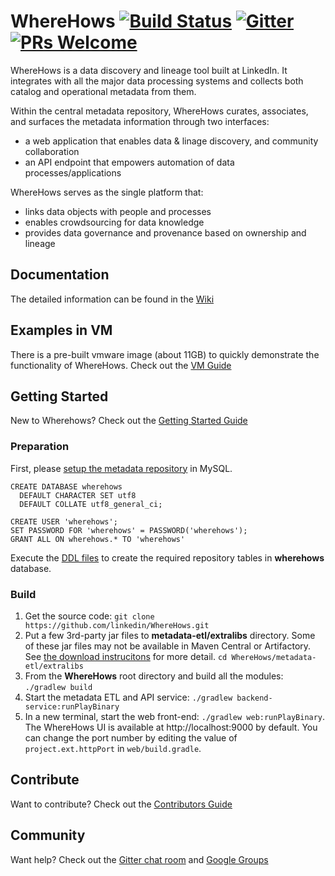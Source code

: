 # WhereHows [![Build Status](https://travis-ci.org/linkedin/WhereHows.svg?branch=master)](https://travis-ci.org/linkedin/WhereHows) [![Gitter](https://img.shields.io/gitter/room/nwjs/nw.js.svg)](https://gitter.im/wherehows) [![PRs Welcome](https://img.shields.io/badge/PRs-welcome-brightgreen.svg)](https://github.com/LinkedIn/Wherehows/wiki/Contributing)

WhereHows is a data discovery and lineage tool built at LinkedIn. It integrates with all the major data processing systems and collects both catalog and operational metadata from them.

Within the central metadata repository, WhereHows curates, associates, and surfaces the metadata information through two interfaces:
* a web application that enables data & linage discovery, and community collaboration
* an API endpoint that empowers automation of data processes/applications

WhereHows serves as the single platform that:
* links data objects with people and processes
* enables crowdsourcing for data knowledge
* provides data governance and provenance based on ownership and lineage

## Documentation

The detailed information can be found in the [Wiki][wiki]


## Examples in VM

There is a pre-built vmware image (about 11GB) to quickly demonstrate the functionality of WhereHows. Check out the [VM Guide][VM]


## Getting Started

New to Wherehows? Check out the [Getting Started Guide][GS]

### Preparation

First, please [setup the metadata repository][DB] in MySQL.
```
CREATE DATABASE wherehows
  DEFAULT CHARACTER SET utf8
  DEFAULT COLLATE utf8_general_ci;

CREATE USER 'wherehows';
SET PASSWORD FOR 'wherehows' = PASSWORD('wherehows');
GRANT ALL ON wherehows.* TO 'wherehows'
```

Execute the [DDL files][DDL] to create the required repository tables in **wherehows** database.


### Build

1. Get the source code: ```git clone https://github.com/linkedin/WhereHows.git```
2. Put a few 3rd-party jar files to **metadata-etl/extralibs** directory. Some of these jar files may not be available in Maven Central or Artifactory. See [the download instrucitons][EXJAR] for more detail. ```cd WhereHows/metadata-etl/extralibs```
3. From the **WhereHows** root directory and build all the modules: ```./gradlew build```
4. Start the metadata ETL and API service: ```./gradlew backend-service:runPlayBinary```
5. In a new terminal, start the web front-end: ```./gradlew web:runPlayBinary```. The WhereHows UI is available at http://localhost:9000 by default. You can change the port number by editing the value of ```project.ext.httpPort``` in ```web/build.gradle```.

## Contribute

Want to contribute? Check out the [Contributors Guide][CON]

## Community

Want help? Check out the [Gitter chat room][GITTER] and [Google Groups][LIST]


[wiki]: https://github.com/LinkedIn/Wherehows/wiki
[GS]: https://github.com/LinkedIn/Wherehows/wiki/Getting-Started
[CON]: https://github.com/LinkedIn/Wherehows/wiki/Contributing
[VM]: https://github.com/LinkedIn/Wherehows/wiki/Quick-Start-With-VM
[EXJAR]: https://github.com/LinkedIn/Wherehows/wiki/Getting-Started#download-third-party-jar-files
[DDL]: https://github.com/linkedin/WhereHows/tree/master/data-model/DDL
[DB]: https://github.com/LinkedIn/Wherehows/wiki/Getting-Started#set-up-your-database
[LIST]: https://groups.google.com/forum/#!forum/wherehows
[GITTER]: https://gitter.im/wherehows
